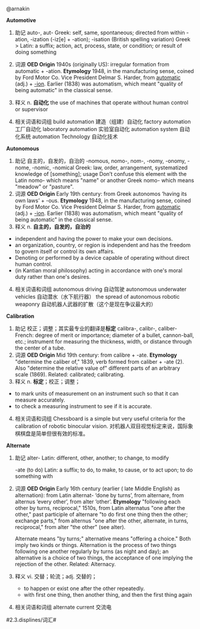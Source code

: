 @arnakin

**Automotive**

1. 助记
auto-, aut- 
Greek: self, same, spontaneous; directed from within
-ation, -ization (-iz[e] + -ation); -isation (British spelling variation)
Greek > Latin: a suffix; action, act, process, state, or condition; or result of doing something

2. 词源
**OED Origin**
1940s (originally US): irregular formation from automatic + -ation.
**Etymology**
1948, in the manufacturing sense, coined by Ford Motor Co. Vice President Delmar S. Harder, from [automatic](https://www.etymonline.com/word/automatic?ref=etymonline_crossreference) (adj.) + [-ion](https://www.etymonline.com/word/-ion?ref=etymonline_crossreference). Earlier (1838) was automatism, which meant "quality of being automatic" in the classical sense.

3. 释义
n. **自动化**  the use of machines that operate without human control or supervisor

4. 相关词语和词组
build automation 建造（组建）自动化
factory automation 工厂自动化
laboratory automation 实验室自动化
automation system 自动化系统 
automation Technology 自动化技术




 **Autonomous**

1. 助记
  自主的，自发的，自治的
  -nomous, nomo-, nom-, -nomy, -onomy, -nome, -nomic, -nomical
  Greek: law, order, arrangement, systematized knowledge of [something]; usage
  Don’t confuse this element with the Latin nomo- which means "name" or another Greek nomo- which means "meadow" or "pasture".
2. 词源
  **OED Origin**
  Early 19th century: from Greek autonomos ‘having its own laws’ + -ous.
  **Etymology**
  1948, in the manufacturing sense, coined by Ford Motor Co. Vice President Delmar S. Harder, from [automatic](https://www.etymonline.com/word/automatic?ref=etymonline_crossreference) (adj.) + [-ion](https://www.etymonline.com/word/-ion?ref=etymonline_crossreference). Earlier (1838) was automatism, which meant "quality of being automatic" in the classical sense.
3. 释义
  n. **自主的，自发的，自治的** 
  * independent and having the power to make your own decisions.
  * an organization, country, or region is independent and has the freedom to govern itself or control its own affairs.
  * Denoting or performed by a device capable of operating without direct human control.
  * (in Kantian moral philosophy) acting in accordance with one's moral duty rather than one's desires.
4. 相关词语和词组
  autonomous driving 自动驾驶
  autonomous underwater vehicles 自动潜水（水下航行器）
  the spread of autonomous robotic weaponry 自动机器人武器的扩散（这个是现在争议最大的）




 **Calibration**

1. 助记
  校正；调整；其实最专业的翻译是**标定**
  calibra-, calibr-, caliber-
  French: degree of merit or importance; diameter of a bullet, cannon-ball, etc.; instrument for measuring the thickness, width, or distance through the center of a tube.
2. 词源
  **OED Origin**
  Mid 19th century: from calibre + -ate.
  **Etymology**
  "determine the caliber of," 1839, verb formed from caliber + -ate (2). Also "determine the relative value of" different parts of an arbitrary scale (1869). Related: calibrated; calibrating.
3. 释义
  n. **标定**；校正；调整； 
  * to mark units of measurement on an instrument such so that it can measure accurately.
  * to check a measuring instrument to see if it is accurate.
4. 相关词语和词组
  Chessboard is a simple but very useful criteria for the calibration of robotic binocular vision.
  对机器人双目视觉标定来说，国际象棋棋盘是简单但很有效的标准。






 **Alternate**

1. 助记
   alter-
   Latin: different, other, another; to change, to modify

   -ate (to do)
   Latin: a suffix; to do, to make, to cause, or to act upon; to do something with

2. 词源
   **OED Origin**
   Early 16th century (earlier ( late Middle English) as alternation): from Latin alternat- ‘done by turns’, from alternare, from alternus ‘every other’, from alter ‘other’.
   **Etymology**
   "following each other by turns, reciprocal," 1510s, from Latin alternatus "one after the other," past participle of alternare "to do first one thing then the other; exchange parts," from alternus "one after the other, alternate, in turns, reciprocal," from alter "the other" (see alter).

   Alternate means "by turns;" alternative means "offering a choice." Both imply two kinds or things. Alternation is the process of two things following one another regularly by turns (as night and day); an alternative is a choice of two things, the acceptance of one implying the rejection of the other. Related: Alternacy.

3. 释义
   vi. 交替；轮流；adj. 交替的； 

   - to happen or exist one after the other repeatedly.
   - with first one thing, then another thing, and then the first thing again

4. 相关词语和词组
   alternate current 交流电






#2.3.displines/词汇#
